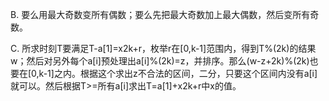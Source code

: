 B. 要么用最大奇数变所有偶数；要么先把最大奇数加上最大偶数，然后变所有奇数。

C. 所求时刻T要满足T-a[1]=x2k+r，枚举r在[0,k-1]范围内，得到T%(2k)的结果w；然后对另外每个a[i]预处理出a[i]%(2k)=z，并排序。那么(w-z+2k)%(2k)也要在[0,k-1]之内。根据这个求出z不合法的区间，二分，只要这个区间内没有a[i]就可以。然后根据T>=所有a[i]求出T=a[1]+x2k+r中x的值。
